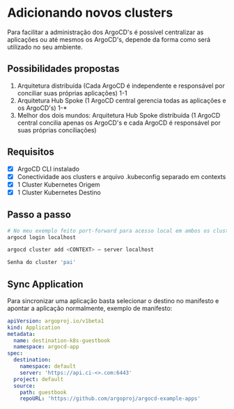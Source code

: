 # Adicionando novos clusters

Para facilitar a administração dos ArgoCD's é possível centralizar as aplicações ou até mesmos os ArgoCD's, depende da forma como será utilizado no seu ambiente.

## Possibilidades propostas

1. Arquitetura distribuída (Cada ArgoCD é independente e responsável por conciliar suas próprias aplicações) 1-1
2. Arquitetura Hub Spoke (1 ArgoCD central gerencia todas as aplicações e os ArgoCD's) 1-*
3. Melhor dos dois mundos: Arquitetura Hub Spoke distribuída (1 ArgoCD central concilia apenas os ArgoCD's e cada ArgoCD é responsável por suas próprias conciliações)

## Requisitos

- [x] ArgoCD CLI instalado
- [x] Conectividade aos clusters e arquivo .kubeconfig separado em contexts
- [x] 1 Cluster Kubernetes Origem
- [x] 1 Cluster Kubernetes Destino

## Passo a passo

```bash
# No meu exemplo feito port-forward para acesso local em ambos os clusters
argocd login localhost

argocd cluster add <CONTEXT> — server localhost

Senha do cluster 'pai'
```

## Sync Application

Para sincronizar uma aplicação basta selecionar o destino no manifesto e apontar a aplicação normalmente, exemplo de manifesto:

```yaml
apiVersion: argoproj.io/v1beta1
kind: Application
metadata:
  name: destination-k8s-guestbook
  namespace: argocd-app
spec:
  destination:
    namespace: default
    server: 'https://api.ci-<>.com:6443'
  project: default
  source:
    path: guestbook
    repoURL: 'https://github.com/argoproj/argocd-example-apps'
```